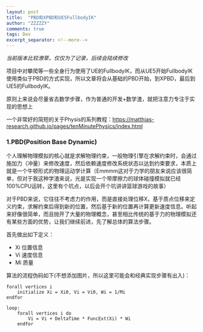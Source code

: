 ```yaml
---
layout: post
title:  "PBD和XPBD和UE5FullbodyIK"
author: "ZZZZZY"
comments: true
tags: Dev
excerpt_separator: <!--more-->
---
```

*当前版本比较潦草，仅仅为了记录，后续会陆续修改*

项目中对攀爬等一些全身行为使用了UE的FullbodyIK，而从UE5开始FullbodyIK使用类似于PBD的方式实现，所以文章将会从基础的PBD开始，到XPBD，最后到UE5的FullbodyIK。

原则上来说会尽量省去数学步骤，作为普通的开发+数学渣，就把注意力专注于实现的思想上

一个非常好的简短的关于Physis的系列教程：https://matthias-research.github.io/pages/tenMinutePhysics/index.html

### 1.PBD(Position Base Dynamic)
个人理解物理模拟的核心就是求解物理约束，一般物理引擎在求解约束时，会通过施加力（冲量）来修改速度，然后依赖速度修改系统状态以达到约束要求，本质上就是一个牛顿形式的物理运动学计算（Emmmm这对于力学的朋友来说应该很简单，但对于我这种学渣来说，光是实现一个带摩擦力的球体碰撞模拟就已经100%CPU运转，这里有个坑点，以后会开个坑讲讲篮球游戏的故事）

对于PBD来说，它往往不考虑力的作用，而是直接处理位移X，基于质点位移来定义约束，求解约束后得到新的位置，然后基于新的位置再计算更新速度信息。听起来好像很简单，而且抛开了大量的物理概念，甚至相比传统的基于力的物理模拟还有某些方面的优势，让我们继续前进，先了解总体的算法步骤。

首先做出如下定义：
* Xi 位置信息
* Vi 速度信息
* Mi 质量

算法的流程伪码如下(不想添加图片，所以这里可能会和经典实现步骤有出入)：
```
forall vertices i
	initialize Xi = Xi0, Vi = Vi0, Wi = 1/Mi
endfor

loop:
	forall vertices i do
		Vi = Vi + DeltaTime * FuncExt(Xi) * Wi
	endfor

	

```



<!--more-->

